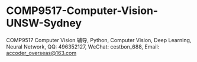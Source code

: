 # COMP9517-Computer-Vision-UNSW-Sydney
COMP9517 Computer Vision 辅导, Python, Computer Vision, Deep Learning, Neural Network, QQ: 496352127, WeChat: cestbon_688, Email: accoder_overseas@163.com
